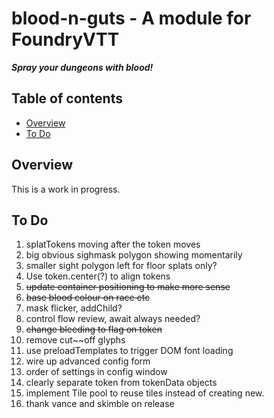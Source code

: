 
# blood-n-guts - A module for FoundryVTT
***Spray your dungeons with blood!***

## Table of contents
* [Overview](#overview)
* [To Do](#to-do)

## Overview
This is a work in progress.

## To Do
1. splatTokens moving after the token moves
1. big obvious sighmask polygon showing momentarily
1. smaller sight polygon left for floor splats only?
1. Use token.center(?) to align tokens
1. ~~update container positioning to make more sense~~
1. ~~base blood colour on race etc~~
1. mask flicker, addChild?
1. control flow review, await always needed?
1. ~~change bleeding to flag on token~~
1. remove cut~~off glyphs
1. use preloadTemplates to trigger DOM font loading
1. wire up advanced config form
1. order of settings in config window
1. clearly separate token from tokenData objects
1. implement Tile pool to reuse tiles instead of creating new.
1. thank vance and skimble on release
